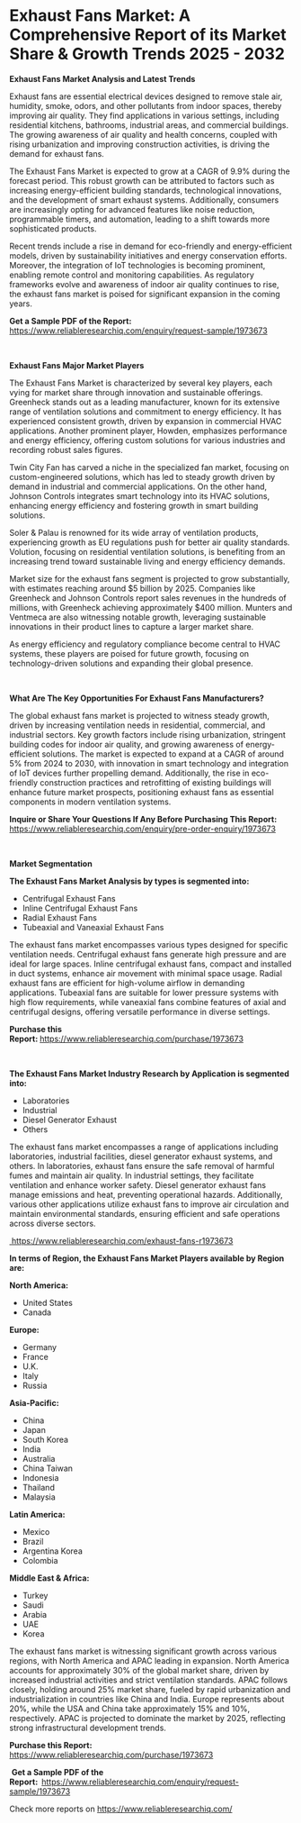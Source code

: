 <p><h1>Exhaust Fans Market: A Comprehensive Report of its Market Share & Growth Trends 2025 - 2032</h1></p><p><strong>Exhaust Fans Market Analysis and Latest Trends</strong></p>
<p><p>Exhaust fans are essential electrical devices designed to remove stale air, humidity, smoke, odors, and other pollutants from indoor spaces, thereby improving air quality. They find applications in various settings, including residential kitchens, bathrooms, industrial areas, and commercial buildings. The growing awareness of air quality and health concerns, coupled with rising urbanization and improving construction activities, is driving the demand for exhaust fans.</p><p>The Exhaust Fans Market is expected to grow at a CAGR of 9.9% during the forecast period. This robust growth can be attributed to factors such as increasing energy-efficient building standards, technological innovations, and the development of smart exhaust systems. Additionally, consumers are increasingly opting for advanced features like noise reduction, programmable timers, and automation, leading to a shift towards more sophisticated products.</p><p>Recent trends include a rise in demand for eco-friendly and energy-efficient models, driven by sustainability initiatives and energy conservation efforts. Moreover, the integration of IoT technologies is becoming prominent, enabling remote control and monitoring capabilities. As regulatory frameworks evolve and awareness of indoor air quality continues to rise, the exhaust fans market is poised for significant expansion in the coming years.</p></p>
<p><strong>Get a Sample PDF of the Report:&nbsp;</strong> <a href="https://www.reliableresearchiq.com/enquiry/request-sample/1973673?utm_campaign=2731&utm_medium=2&utm_source=Github&utm_content=ia&utm_term=23022025&utm_id=exhaust-fans">https://www.reliableresearchiq.com/enquiry/request-sample/1973673</a></p>
<p>&nbsp;</p>
<p><strong>Exhaust Fans Major Market Players</strong></p>
<p><p>The Exhaust Fans Market is characterized by several key players, each vying for market share through innovation and sustainable offerings. Greenheck stands out as a leading manufacturer, known for its extensive range of ventilation solutions and commitment to energy efficiency. It has experienced consistent growth, driven by expansion in commercial HVAC applications. Another prominent player, Howden, emphasizes performance and energy efficiency, offering custom solutions for various industries and recording robust sales figures.</p><p>Twin City Fan has carved a niche in the specialized fan market, focusing on custom-engineered solutions, which has led to steady growth driven by demand in industrial and commercial applications. On the other hand, Johnson Controls integrates smart technology into its HVAC solutions, enhancing energy efficiency and fostering growth in smart building solutions.</p><p>Soler & Palau is renowned for its wide array of ventilation products, experiencing growth as EU regulations push for better air quality standards. Volution, focusing on residential ventilation solutions, is benefiting from an increasing trend toward sustainable living and energy efficiency demands.</p><p>Market size for the exhaust fans segment is projected to grow substantially, with estimates reaching around $5 billion by 2025. Companies like Greenheck and Johnson Controls report sales revenues in the hundreds of millions, with Greenheck achieving approximately $400 million. Munters and Ventmeca are also witnessing notable growth, leveraging sustainable innovations in their product lines to capture a larger market share.</p><p>As energy efficiency and regulatory compliance become central to HVAC systems, these players are poised for future growth, focusing on technology-driven solutions and expanding their global presence.</p></p>
<p>&nbsp;</p>
<p><strong>What Are The Key Opportunities For Exhaust Fans Manufacturers?</strong></p>
<p><p>The global exhaust fans market is projected to witness steady growth, driven by increasing ventilation needs in residential, commercial, and industrial sectors. Key growth factors include rising urbanization, stringent building codes for indoor air quality, and growing awareness of energy-efficient solutions. The market is expected to expand at a CAGR of around 5% from 2024 to 2030, with innovation in smart technology and integration of IoT devices further propelling demand. Additionally, the rise in eco-friendly construction practices and retrofitting of existing buildings will enhance future market prospects, positioning exhaust fans as essential components in modern ventilation systems.</p></p>
<p><strong>Inquire or Share Your Questions If Any Before Purchasing This Report:</strong> <a href="https://www.reliableresearchiq.com/enquiry/pre-order-enquiry/1973673?utm_campaign=2731&utm_medium=2&utm_source=Github&utm_content=ia&utm_term=23022025&utm_id=exhaust-fans">https://www.reliableresearchiq.com/enquiry/pre-order-enquiry/1973673</a></p>
<p>&nbsp;</p>
<p><strong>Market Segmentation</strong></p>
<p><strong>The Exhaust Fans Market Analysis by types is segmented into:</strong></p>
<p><ul><li>Centrifugal Exhaust Fans</li><li>Inline Centrifugal Exhaust Fans</li><li>Radial Exhaust Fans</li><li>Tubeaxial and Vaneaxial Exhaust Fans</li></ul></p>
<p><p>The exhaust fans market encompasses various types designed for specific ventilation needs. Centrifugal exhaust fans generate high pressure and are ideal for large spaces. Inline centrifugal exhaust fans, compact and installed in duct systems, enhance air movement with minimal space usage. Radial exhaust fans are efficient for high-volume airflow in demanding applications. Tubeaxial fans are suitable for lower pressure systems with high flow requirements, while vaneaxial fans combine features of axial and centrifugal designs, offering versatile performance in diverse settings.</p></p>
<p><strong>Purchase this Report:&nbsp;</strong><a href="https://www.reliableresearchiq.com/purchase/1973673?utm_campaign=2731&utm_medium=2&utm_source=Github&utm_content=ia&utm_term=23022025&utm_id=exhaust-fans">https://www.reliableresearchiq.com/purchase/1973673</a></p>
<p>&nbsp;</p>
<p><strong>The Exhaust Fans Market Industry Research by Application is segmented into:</strong></p>
<p><ul><li>Laboratories</li><li>Industrial</li><li>Diesel Generator Exhaust</li><li>Others</li></ul></p>
<p><p>The exhaust fans market encompasses a range of applications including laboratories, industrial facilities, diesel generator exhaust systems, and others. In laboratories, exhaust fans ensure the safe removal of harmful fumes and maintain air quality. In industrial settings, they facilitate ventilation and enhance worker safety. Diesel generator exhaust fans manage emissions and heat, preventing operational hazards. Additionally, various other applications utilize exhaust fans to improve air circulation and maintain environmental standards, ensuring efficient and safe operations across diverse sectors.</p></p>
<p><a href="https://www.reliableresearchiq.com/exhaust-fans-r1973673?utm_campaign=2731&utm_medium=2&utm_source=Github&utm_content=ia&utm_term=23022025&utm_id=exhaust-fans">&nbsp;https://www.reliableresearchiq.com/exhaust-fans-r1973673</a></p>
<p><strong>In terms of Region, the Exhaust Fans Market Players available by Region are:</strong></p>
<p>
    <p> <strong> North America: </strong>
        <ul>
            <li>United States</li>
            <li>Canada</li>
        </ul>
        </p> 
    <p> <strong> Europe: </strong>
        <ul>
            <li>Germany</li>
            <li>France</li>
            <li>U.K.</li>
            <li>Italy</li>
            <li>Russia</li>
        </ul>
        </p> 
    <p> <strong> Asia-Pacific: </strong>
        <ul>
            <li>China</li>
            <li>Japan</li>
            <li>South Korea</li>
            <li>India</li>
            <li>Australia</li>
            <li>China Taiwan</li>
            <li>Indonesia</li>
            <li>Thailand</li>
            <li>Malaysia</li>
        </ul>
        </p> 
    <p> <strong> Latin America: </strong>
        <ul>
            <li>Mexico</li>
            <li>Brazil</li>
            <li>Argentina Korea</li>
            <li>Colombia</li>
        </ul>
        </p> 
    <p> <strong> Middle East & Africa: </strong>
        <ul>
            <li>Turkey</li>
            <li>Saudi</li>
            <li>Arabia</li>
            <li>UAE</li>
            <li>Korea</li>
        </ul>
    </p>
    </p>
<p><p>The exhaust fans market is witnessing significant growth across various regions, with North America and APAC leading in expansion. North America accounts for approximately 30% of the global market share, driven by increased industrial activities and strict ventilation standards. APAC follows closely, holding around 25% market share, fueled by rapid urbanization and industrialization in countries like China and India. Europe represents about 20%, while the USA and China take approximately 15% and 10%, respectively. APAC is projected to dominate the market by 2025, reflecting strong infrastructural development trends.</p></p>
<p><strong>Purchase this Report: </strong><a href="https://www.reliableresearchiq.com/purchase/1973673?utm_campaign=2731&utm_medium=2&utm_source=Github&utm_content=ia&utm_term=23022025&utm_id=exhaust-fans">https://www.reliableresearchiq.com/purchase/1973673</a></p>
<p>&nbsp;<strong>Get a Sample PDF of the Report:&nbsp;&nbsp;</strong><a href="https://www.reliableresearchiq.com/enquiry/request-sample/1973673?utm_campaign=2731&utm_medium=2&utm_source=Github&utm_content=ia&utm_term=23022025&utm_id=exhaust-fans">https://www.reliableresearchiq.com/enquiry/request-sample/1973673</a></p>
<p><strong></strong></p>
<p>Check more reports on <a href="https://www.reliableresearchiq.com/?utm_campaign=2731&utm_medium=2&utm_source=Github&utm_content=ia&utm_term=23022025&utm_id=exhaust-fans">https://www.reliableresearchiq.com/</a></p>